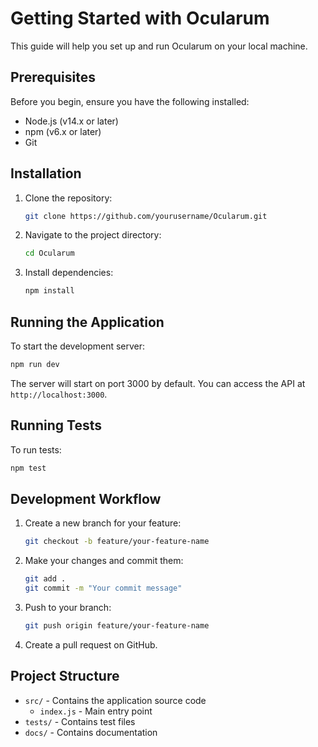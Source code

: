 # Getting Started with Ocularum

This guide will help you set up and run Ocularum on your local machine.

## Prerequisites

Before you begin, ensure you have the following installed:
- Node.js (v14.x or later)
- npm (v6.x or later)
- Git

## Installation

1. Clone the repository:
   ```bash
   git clone https://github.com/yourusername/Ocularum.git
   ```

2. Navigate to the project directory:
   ```bash
   cd Ocularum
   ```

3. Install dependencies:
   ```bash
   npm install
   ```

## Running the Application

To start the development server:
```bash
npm run dev
```

The server will start on port 3000 by default. You can access the API at `http://localhost:3000`.

## Running Tests

To run tests:
```bash
npm test
```

## Development Workflow

1. Create a new branch for your feature:
   ```bash
   git checkout -b feature/your-feature-name
   ```

2. Make your changes and commit them:
   ```bash
   git add .
   git commit -m "Your commit message"
   ```

3. Push to your branch:
   ```bash
   git push origin feature/your-feature-name
   ```

4. Create a pull request on GitHub.

## Project Structure

- `src/` - Contains the application source code
  - `index.js` - Main entry point
- `tests/` - Contains test files
- `docs/` - Contains documentation 